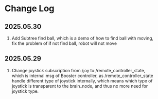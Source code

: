 # Change Log
## 2025.05.30
1. Add Subtree find ball, which is a demo of how to find ball with moving, fix the problem of if not find ball, robot
will not move
## 2025.05.29
1. Change joystick subscription from /joy to /remote_controller_state, which is internal msg of Booster controller,
as /remote_controller_state handle different type of joystick internally, which means which type of joystick is
transparent to the brain_node, and thus no more need for joystick type.